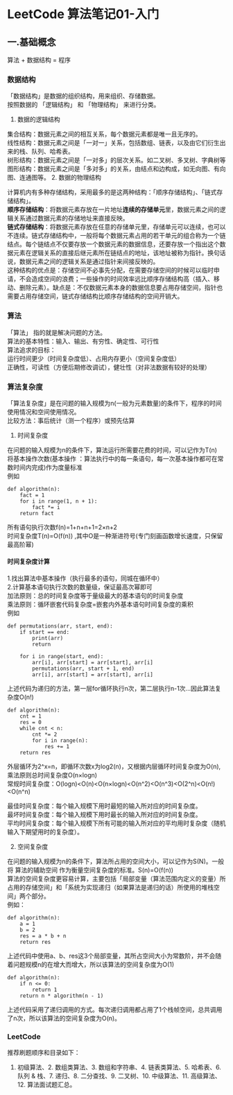 # LeetCode 算法笔记01-入门
## 一.基础概念
算法 + 数据结构 = 程序<br/>
### 数据结构
「数据结构」是数据的组织结构，用来组织、存储数据。<br>
按照数据的 「逻辑结构」 和 「物理结构」 来进行分类。
1. 数据的逻辑结构

集合结构：数据元素之间的相互关系，每个数据元素都是唯一且无序的。<br/>
线性结构：数据元素之间是「一对一」关系，包括数组、链表，以及由它们衍生出来的栈、队列、哈希表。<br/>
树形结构：数据元素之间是「一对多」的层次关系。如二叉树、多叉树、字典树等<br/>
图形结构：数据元素之间是「多对多」的关系，由结点和边构成，如无向图、有向图、连通图等。
2. 数据的物理结构

计算机内有多种存储结构，采用最多的是这两种结构：「顺序存储结构」、「链式存储结构」。<br/>
**顺序存储结构**：将数据元素存放在一片地址**连续的存储单元**里，数据元素之间的逻辑关系通过数据元素的存储地址来直接反映。<br/>
**链式存储结构**：将数据元素存放在任意的存储单元里，存储单元可以连续，也可以不连续。链式存储结构中，一般将每个数据元素占用的若干单元的组合称为一个链结点。每个链结点不仅要存放一个数据元素的数据信息，还要存放一个指出这个数据元素在逻辑关系的直接后继元素所在链结点的地址，该地址被称为指针。换句话说，数据元素之间的逻辑关系是通过指针来间接反映的。<br/>
这种结构的优点是：存储空间不必事先分配，在需要存储空间的时候可以临时申请，不会造成空间的浪费；一些操作的时间效率远比顺序存储结构高（插入、移动、删除元素）。缺点是：不仅数据元素本身的数据信息要占用存储空间，指针也需要占用存储空间，链式存储结构比顺序存储结构的空间开销大。

### 算法
「算法」 指的就是解决问题的方法。<br/>
算法的基本特性：输入、输出、有穷性、确定性、可行性<br/>
算法追求的目标：<br/>
运行时间更少（时间复杂度低）、占用内存更小（空间复杂度低）<br/>
正确性，可读性（方便后期修改调试），健壮性（对非法数据有较好的处理）<br/>

### 算法复杂度
「算法复杂度」是在问题的输入规模为n(一般为元素数量)的条件下，程序的时间使用情况和空间使用情况。<br/>
比较方法：事后统计（测一个程序）或预先估算<br/>
1. 时间复杂度

在问题的输入规模为n的条件下，算法运行所需要花费的时间，可以记作为T(n)<br/>
将基本操作次数(基本操作 ：算法执行中的每一条语句，每一次基本操作都可在常数时间内完成)作为度量标准<br/>
例如
```commandline
def algorithm(n):
    fact = 1
    for i in range(1, n + 1):
        fact *= i
    return fact
```
所有语句执行次数f(n)=1+n+n+1=2×n+2<br/>
时间复杂度T(n)=O(f(n)) ,其中O是一种渐进符号(专门刻画函数增长速度，只保留最高阶幂)<br/>
#### 时间复杂度计算
1.找出算法中基本操作（执行最多的语句，同城在循环中）<br/>
2.计算基本语句执行次数的数量级，保证最高次幂即可<br/>
加法原则：总的时间复杂度等于量级最大的基本语句的时间复杂度<br/>
乘法原则：循环嵌套代码复杂度=嵌套内外基本语句时间复杂度的乘积<br/>
例如
```commandline
def permutations(arr, start, end):
    if start == end:
        print(arr)
        return
 
    for i in range(start, end):
        arr[i], arr[start] = arr[start], arr[i]
        permutations(arr, start + 1, end)
        arr[i], arr[start] = arr[start], arr[i]
```
上述代码为递归的方法，第一层for循环执行n次，第二层执行n-1次...因此算法复杂度O(n!)
```commandline
def algorithm(n):
    cnt = 1
    res = 0
    while cnt < n:
        cnt *= 2
        for i in range(n):
            res += 1
    return res
```
外层循环为2^x=n，即循环次数x为log2(n)，又根据内层循环时间复杂度为O(n),乘法原则总时间复杂度O(n×logn)<br/>
常规时间复杂度：O(logn)<O(n)<O(n×logn)<O(n^2)<O(n^3)<O(2^n)<O(n!)<O(n^n)<br/>

最佳时间复杂度：每个输入规模下用时最短的输入所对应的时间复杂度。<br/>
最坏时间复杂度：每个输入规模下用时最长的输入所对应的时间复杂度。<br/>
平均时间复杂度：每个输入规模下所有可能的输入所对应的平均用时复杂度（随机输入下期望用时的复杂度）。<br/>

2. 空间复杂度

在问题的输入规模为n的条件下，算法所占用的空间大小，可以记作为S(N)。一般将 算法的辅助空间 作为衡量空间复杂度的标准。S(n)=O(f(n))<br/>
算法的空间复杂度更容易计算，主要包括「局部变量（算法范围内定义的变量）所占用的存储空间」和「系统为实现递归（如果算法是递归的话）所使用的堆栈空间」两个部分。<br/>
例如：
```commandline
def algorithm(n):
    a = 1
    b = 2
    res = a * b + n
    return res
```
上述代码中使用a、b、res这3个局部变量，其所占空间大小为常数阶，并不会随着问题规模n的在增大而增大，所以该算法的空间复杂度为O(1)
```commandline
def algorithm(n):
    if n <= 0:
        return 1
    return n * algorithm(n - 1)
```
上述代码采用了递归调用的方式。每次递归调用都占用了1个栈帧空间，总共调用了n次，所以该算法的空间复杂度为O(n)。

### LeetCode
推荐刷题顺序和目录如下：

1. 初级算法、2. 数组类算法、3. 数组和字符串、4. 链表类算法、5. 哈希表、6. 队列 & 栈、7. 递归、8. 二分查找、9. 二叉树、10. 中级算法、11. 高级算法、12. 算法面试题汇总。